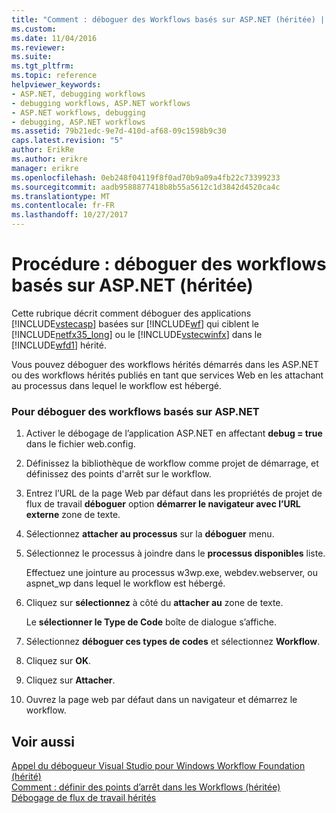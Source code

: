 ```yaml
---
title: "Comment : déboguer des Workflows basés sur ASP.NET (héritée) | Documents Microsoft"
ms.custom: 
ms.date: 11/04/2016
ms.reviewer: 
ms.suite: 
ms.tgt_pltfrm: 
ms.topic: reference
helpviewer_keywords:
- ASP.NET, debugging workflows
- debugging workflows, ASP.NET workflows
- ASP.NET workflows, debugging
- debugging, ASP.NET workflows
ms.assetid: 79b21edc-9e7d-410d-af68-09c1598b9c30
caps.latest.revision: "5"
author: ErikRe
ms.author: erikre
manager: erikre
ms.openlocfilehash: 0eb248f04119f8f0ad70b9a09a4fb22c73399233
ms.sourcegitcommit: aadb9588877418b8b55a5612c1d3842d4520ca4c
ms.translationtype: MT
ms.contentlocale: fr-FR
ms.lasthandoff: 10/27/2017
---
```

# <a name="how-to-debug-aspnet-based-workflows-legacy"></a>Procédure : déboguer des workflows basés sur ASP.NET (héritée)
Cette rubrique décrit comment déboguer des applications [!INCLUDE[vstecasp](../code-quality/includes/vstecasp_md.md)] basées sur [!INCLUDE[wf](../workflow-designer/includes/wf_md.md)] qui ciblent le [!INCLUDE[netfx35_long](../workflow-designer/includes/netfx35_long_md.md)] ou le [!INCLUDE[vstecwinfx](../workflow-designer/includes/vstecwinfx_md.md)] dans le [!INCLUDE[wfd1](../workflow-designer/includes/wfd1_md.md)] hérité.  
  
 Vous pouvez déboguer des workflows hérités démarrés dans les ASP.NET ou des workflows hérités publiés en tant que services Web en les attachant au processus dans lequel le workflow est hébergé.  
  
### <a name="to-debug-an-aspnet-based-workflow"></a>Pour déboguer des workflows basés sur ASP.NET  
  
1.  Activer le débogage de l’application ASP.NET en affectant **debug = true** dans le fichier web.config.  
  
2.  Définissez la bibliothèque de workflow comme projet de démarrage, et définissez des points d'arrêt sur le workflow.  
  
3.  Entrez l’URL de la page Web par défaut dans les propriétés de projet de flux de travail **déboguer** option **démarrer le navigateur avec l’URL externe** zone de texte.  
  
4.  Sélectionnez **attacher au processus** sur la **déboguer** menu.  
  
5.  Sélectionnez le processus à joindre dans le **processus disponibles** liste.  
  
     Effectuez une jointure au processus w3wp.exe, webdev.webserver, ou aspnet_wp dans lequel le workflow est hébergé.  
  
6.  Cliquez sur **sélectionnez** à côté du **attacher au** zone de texte.  
  
     Le **sélectionner le Type de Code** boîte de dialogue s’affiche.  
  
7.  Sélectionnez **déboguer ces types de codes** et sélectionnez **Workflow**.  
  
8.  Cliquez sur **OK**.  
  
9. Cliquez sur **Attacher**.  
  
10. Ouvrez la page web par défaut dans un navigateur et démarrez le workflow.  
  
## <a name="see-also"></a>Voir aussi  
 [Appel du débogueur Visual Studio pour Windows Workflow Foundation (hérité)](../workflow-designer/invoking-the-visual-studio-debugger-for-windows-workflow-foundation-legacy.md)   
 [Comment : définir des points d’arrêt dans les Workflows (héritée)](../workflow-designer/how-to-set-breakpoints-in-workflows-legacy.md)   
 [Débogage de flux de travail hérités](../workflow-designer/debugging-legacy-workflows.md)